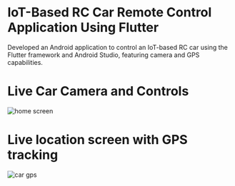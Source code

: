 # IoT-Based RC Car Remote Control Application Using Flutter

Developed an Android application to control an IoT-based RC car using the Flutter framework and Android Studio, featuring camera and GPS capabilities.

# Live Car Camera and Controls
![home screen](https://github.com/RaihanFirdaus21/RC-Car-App/assets/57182025/998b3fe7-e046-4559-a626-ac757b32d71d)

# Live location screen with GPS tracking
![car gps](https://github.com/RaihanFirdaus21/RC-Car-App/assets/57182025/07665601-048d-4f92-8f91-5b2a912dda5e)
